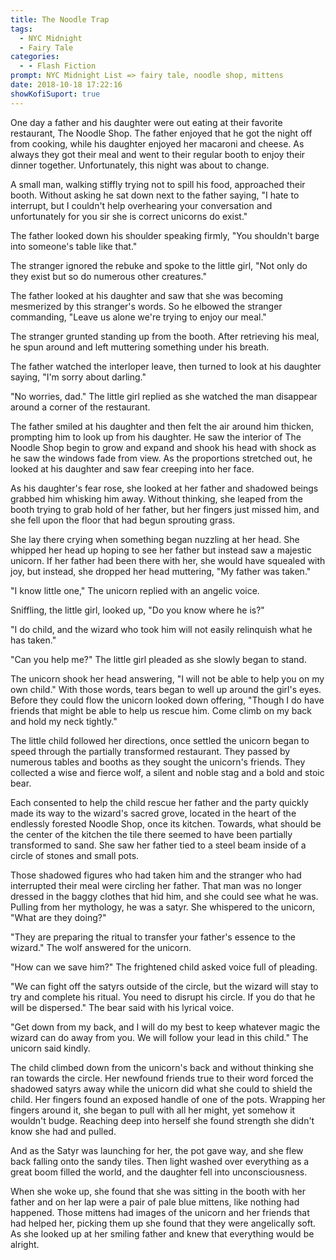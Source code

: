 ```yaml
---
title: The Noodle Trap
tags:
  - NYC Midnight
  - Fairy Tale
categories:
  - - Flash Fiction
prompt: NYC Midnight List => fairy tale, noodle shop, mittens
date: 2018-10-18 17:22:16
showKofiSuport: true
---
```


One day a father and his daughter were out eating at their favorite restaurant, The Noodle Shop.  The father enjoyed that he got the night off from cooking, while his daughter enjoyed her macaroni and cheese.  As always they got their meal and went to their regular booth to enjoy their dinner together.  Unfortunately, this night was about to change.

A small man, walking stiffly trying not to spill his food, approached their booth.  Without asking he sat down next to the father saying, "I hate to interrupt, but I couldn't help overhearing your conversation and unfortunately for you sir she is correct unicorns do exist.<!-- more -->"

The father looked down his shoulder speaking firmly, "You shouldn't barge into someone's table like that."

The stranger ignored the rebuke and spoke to the little girl, "Not only do they exist but so do numerous other creatures."

The father looked at his daughter and saw that she was becoming mesmerized by this stranger's words.   So he elbowed the stranger commanding, "Leave us alone we're trying to enjoy our meal."

The stranger grunted standing up from the booth.  After retrieving his meal, he spun around and left muttering something under his breath.

The father watched the interloper leave, then turned to look at his daughter saying, "I'm sorry about darling."

"No worries, dad."  The little girl replied as she watched the man disappear around a corner of the restaurant.

The father smiled at his daughter and then felt the air around him thicken, prompting him to look up from his daughter.  He saw the interior of The Noodle Shop begin to grow and expand and shook his head with shock as he saw the windows fade from view.  As the proportions stretched out, he looked at his daughter and saw fear creeping into her face.

As his daughter's fear rose, she looked at her father and shadowed beings grabbed him whisking him away.  Without thinking, she leaped from the booth trying to grab hold of her father, but her fingers just missed him, and she fell upon the floor that had begun sprouting grass.

She lay there crying when something began nuzzling at her head.  She whipped her head up hoping to see her father but instead saw a majestic unicorn.  If her father had been there with her, she would have squealed with joy, but instead, she dropped her head muttering, "My father was taken."

"I know little one," The unicorn replied with an angelic voice.

Sniffling, the little girl, looked up, "Do you know where he is?"

"I do child, and the wizard who took him will not easily relinquish what he has taken."

"Can you help me?"  The little girl pleaded as she slowly began to stand.

The unicorn shook her head answering, "I will not be able to help you on my own child."  With those words, tears began to well up around the girl's eyes.  Before they could flow the unicorn looked down offering, "Though I do have friends that might be able to help us rescue him.  Come climb on my back and hold my neck tightly."

The little child followed her directions, once settled the unicorn began to speed through the partially transformed restaurant.  They passed by numerous tables and booths as they sought the unicorn's friends.  They collected a wise and fierce wolf, a silent and noble stag and a bold and stoic bear.

Each consented to help the child rescue her father and the party quickly made its way to the wizard's sacred grove, located in the heart of the endlessly forested Noodle Shop, once its kitchen.  Towards, what should be the center of the kitchen the tile there seemed to have been partially transformed to sand.  She saw her father tied to a steel beam inside of a circle of stones and small pots.

Those shadowed figures who had taken him and the stranger who had interrupted their meal were circling her father.  That man was no longer dressed in the baggy clothes that hid him, and she could see what he was.  Pulling from her mythology, he was a satyr.  She whispered to the unicorn, "What are they doing?"

"They are preparing the ritual to transfer your father's essence to the wizard."  The wolf answered for the unicorn.

"How can we save him?"  The frightened child asked voice full of pleading.

"We can fight off the satyrs outside of the circle, but the wizard will stay to try and complete his ritual.  You need to disrupt his circle.  If you do that he will be dispersed."  The bear said with his lyrical voice.

"Get down from my back, and I will do my best to keep whatever magic the wizard can do away from you.  We will follow your lead in this child."  The unicorn said kindly.

The child climbed down from the unicorn's back and without thinking she ran towards the circle.  Her newfound friends true to their word forced the shadowed satyrs away while the unicorn did what she could to shield the child.  Her fingers found an exposed handle of one of the pots.  Wrapping her fingers around it, she began to pull with all her might, yet somehow it wouldn't budge.  Reaching deep into herself she found strength she didn't know she had and pulled.

And as the Satyr was launching for her, the pot gave way, and she flew back falling onto the sandy tiles.  Then light washed over everything as a great boom filled the world, and the daughter fell into unconsciousness.

When she woke up, she found that she was sitting in the booth with her father and on her lap were a pair of pale blue mittens, like nothing had happened.  Those mittens had images of the unicorn and her friends that had helped her, picking them up she found that they were angelically soft.  As she looked up at her smiling father and knew that everything would be alright.